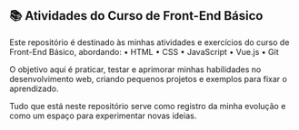 ## 📚 Atividades do Curso de Front-End Básico


Este repositório é destinado às minhas atividades e exercícios do curso de Front-End Básico, abordando:
	•	HTML
	•	CSS
	•	JavaScript
	•	Vue.js
	•	Git

O objetivo aqui é praticar, testar e aprimorar minhas habilidades no desenvolvimento web, criando pequenos projetos e exemplos para fixar o aprendizado.

Tudo que está neste repositório serve como registro da minha evolução e como um espaço para experimentar novas ideias.
